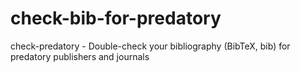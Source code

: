 # check-bib-for-predatory
check-predatory - Double-check your bibliography (BibTeX, bib) for predatory publishers and journals
